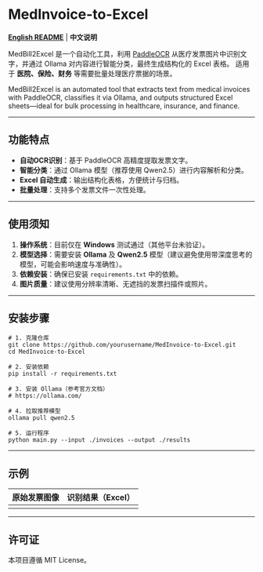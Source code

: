 # MedInvoice-to-Excel

**[English README](https://github.com/mengchunm/MedInvoice-to-Excel/blob/main/English%20README.md)** | **中文说明**

MedBill2Excel 是一个自动化工具，利用 [PaddleOCR](https://github.com/PaddlePaddle/PaddleOCR) 从医疗发票图片中识别文字，并通过 Ollama 对内容进行智能分类，最终生成结构化的 Excel 表格。
 适用于 **医院、保险、财务** 等需要批量处理医疗票据的场景。

MedBill2Excel is an automated tool that extracts text from medical invoices with PaddleOCR, classifies it via Ollama, and outputs structured Excel sheets—ideal for bulk processing in healthcare, insurance, and finance.

------

## 功能特点

- **自动OCR识别**：基于 PaddleOCR 高精度提取发票文字。
- **智能分类**：通过 Ollama 模型（推荐使用 Qwen2.5）进行内容解析和分类。
- **Excel 自动生成**：输出结构化表格，方便统计与归档。
- **批量处理**：支持多个发票文件一次性处理。

------

## 使用须知

1. **操作系统**：目前仅在 **Windows** 测试通过（其他平台未验证）。
2. **模型选择**：需要安装 **Ollama** 及 **Qwen2.5** 模型（建议避免使用带深度思考的模型，可能会影响速度与准确性）。
3. **依赖安装**：确保已安装 `requirements.txt` 中的依赖。
4. **图片质量**：建议使用分辨率清晰、无遮挡的发票扫描件或照片。

------

## 安装步骤

```
# 1. 克隆仓库
git clone https://github.com/yourusername/MedInvoice-to-Excel.git
cd MedInvoice-to-Excel

# 2. 安装依赖
pip install -r requirements.txt

# 3. 安装 Ollama（参考官方文档）
# https://ollama.com/

# 4. 拉取推荐模型
ollama pull qwen2.5

# 5. 运行程序
python main.py --input ./invoices --output ./results
```

------

## 示例

| 原始发票图像 | 识别结果（Excel） |
| ------------ | ----------------- |
|              |                   |

------

## 许可证

本项目遵循 MIT License。
